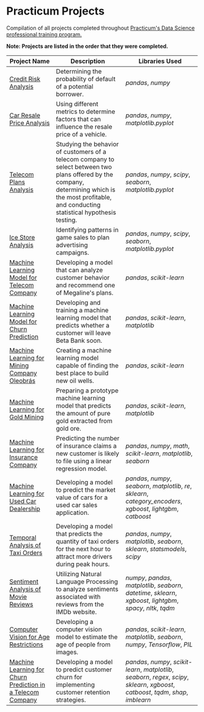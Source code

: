 # Practicum Projects

Compilation of all projects completed throughout [Practicum's Data Science professional training program.](https://practicum.com/data-science/)

**Note: Projects are listed in the order that they were completed.**

| Project Name | Description | Libraries Used |
|--------------|-------------|----------------|
| [Credit Risk Analysis](credit_risk) | Determining the probability of default of a potential borrower. | *pandas*, *numpy* |
| [Car Resale Price Analysis](car_resale) | Using different metrics to determine factors that can influence the resale price of a vehicle. | *pandas*, *numpy*, *matplotlib.pyplot* |
| [Telecom Plans Analysis](telecom_plans) | Studying the behavior of customers of a telecom company to select between two plans offered by the company, determining which is the most profitable, and conducting statistical hypothesis testing. | *pandas*, *numpy*, *scipy*, *seaborn*, *matplotlib.pyplot* |
| [Ice Store Analysis](ice_store_analysis) | Identifying patterns in game sales to plan advertising campaigns. | *pandas*, *numpy*, *scipy*, *seaborn*, *matplotlib.pyplot* |
| [Machine Learning Model for Telecom Company](telecom_machine_learning) | Developing a model that can analyze customer behavior and recommend one of Megaline's plans. | *pandas*, *scikit-learn* |
| [Machine Learning Model for Churn Prediction](beta_bank_churn) | Developing and training a machine learning model that predicts whether a customer will leave Beta Bank soon. | *pandas*, *scikit-learn*, *matplotlib* |
| [Machine Learning for Mining Company Oleobrás](oil_well_construction) | Creating a machine learning model capable of finding the best place to build new oil wells. | *pandas*, *scikit-learn* |
| [Machine Learning for Gold Mining](gold_analysis) | Preparing a prototype machine learning model that predicts the amount of pure gold extracted from gold ore. | *pandas*, *scikit-learn*, *matplotlib* |
| [Machine Learning for Insurance Company](insurance) | Predicting the number of insurance claims a new customer is likely to file using a linear regression model. | *pandas*, *numpy*, *math*, *scikit-learn*, *matplotlib*, *seaborn* |
| [Machine Learning for Used Car Dealership](car_ml) | Developing a model to predict the market value of cars for a used car sales application. | *pandas*, *numpy*, *seaborn*, *matplotlib*, *re*, *sklearn*, *category_encoders*, *xgboost*, *lightgbm*, *catboost* |
| [Temporal Analysis of Taxi Orders](taxi_time_series) | Developing a model that predicts the quantity of taxi orders for the next hour to attract more drivers during peak hours. | *pandas*, *numpy*, *matplotlib*, *seaborn*, *sklearn*, *statsmodels*, *scipy* |
| [Sentiment Analysis of Movie Reviews](reviews_imdb) | Utilizing Natural Language Processing to analyze sentiments associated with reviews from the IMDb website. | *numpy*, *pandas*, *matplotlib*, *seaborn*, *datetime*, *sklearn*, *xgboost*, *lightgbm*, *spacy*, *nltk*, *tqdm* |
| [Computer Vision for Age Restrictions](computer_vision) | Developing a computer vision model to estimate the age of people from images. | *pandas*, *scikit-learn*, *matplotlib*, *seaborn*, *numpy*, *Tensorflow*, *PIL* |
| [Machine Learning for Churn Prediction in a Telecom Company](churn_analysis_telecom) | Developing a model to predict customer churn for implementing customer retention strategies. | *pandas*, *numpy*, *scikit-learn*, *matplotlib*, *seaborn*, *regex*, *scipy*, *sklearn*, *xgboost*, *catboost*, *tqdm*, *shap*, *imblearn*|